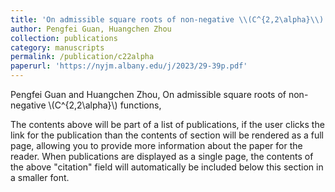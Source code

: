 ```yaml
---
title: 'On admissible square roots of non-negative \\(C^{2,2\alpha}\\) functions'
author: Pengfei Guan, Huangchen Zhou
collection: publications
category: manuscripts
permalink: /publication/c22alpha
paperurl: 'https://nyjm.albany.edu/j/2023/29-39p.pdf'
---
```


Pengfei Guan and Huangchen Zhou, On admissible square roots of non-negative \\(C^{2,2\alpha}\\) functions, 


The contents above will be part of a list of publications, if the user clicks the link for the publication than the contents of section will be rendered as a full page, allowing you to provide more information about the paper for the reader. When publications are displayed as a single page, the contents of the above "citation" field will automatically be included below this section in a smaller font.
